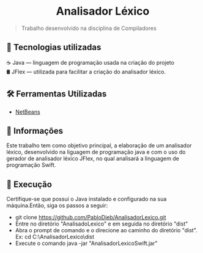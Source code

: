 <h1 align = "center">
<strong>Analisador Léxico</strong>
</h1>

> Trabalho desenvolvido na disciplina de Compiladores

## 📌 Tecnologias utilizadas

☕️ Java — linguagem de programação usada na criação do projeto <br>
🛢️ JFlex — utilizada para facilitar a criação do analisador léxico.<br>

## 🛠️ Ferramentas Utilizadas

- [NetBeans](https://netbeans.org/)

## 📕 Informações

Este trabalho tem como objetivo principal, a elaboração de um analisador léxico, desenvolvido na liguagem de programação java e com o uso do gerador de analisador léxico JFlex, no qual analisará a linguagem de programação Swift.

## 🚀 Execução
Certifique-se que possui o Java instalado e configurado na sua máquina.Então, siga os passos a seguir:
- git clone https://github.com/PabloDieb/AnalisadorLexico.git
- Entre no diretório "AnalisadoLexico" e em seguida no diretório "dist"
- Abra o prompt de comando e o direcione ao caminho do diretório "dist". Ex: cd C:\AnalisadorLexico\dist
- Execute o comando java -jar "AnalisadorLexicoSwift.jar"
